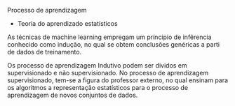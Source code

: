  Processo de aprendizagem

 - Teoria do aprendizado estatísticos 


As técnicas de machine learning empregam um príncipio de infêrencia conhecido como indução, no qual se obtem conclusões genéricas
a parti de dados de treinamento. 

Os processo de aprendizagem Indutivo podem ser dividos em supervisionado e não supervisionado.
  No processo de aprendizagem supervisionado, tem-se a figura do professor externo, no qual ensinam para os algoritmos a representação estatísticos para o processo de aprendizagem de novos conjuntos de dados.
  
   

